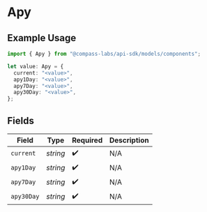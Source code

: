 # Apy

## Example Usage

```typescript
import { Apy } from "@compass-labs/api-sdk/models/components";

let value: Apy = {
  current: "<value>",
  apy1Day: "<value>",
  apy7Day: "<value>",
  apy30Day: "<value>",
};
```

## Fields

| Field              | Type               | Required           | Description        |
| ------------------ | ------------------ | ------------------ | ------------------ |
| `current`          | *string*           | :heavy_check_mark: | N/A                |
| `apy1Day`          | *string*           | :heavy_check_mark: | N/A                |
| `apy7Day`          | *string*           | :heavy_check_mark: | N/A                |
| `apy30Day`         | *string*           | :heavy_check_mark: | N/A                |